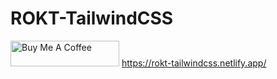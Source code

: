 # ROKT-TailwindCSS
<a href="https://www.buymeacoffee.com/mohabbatrj" target="_blank"><img src="https://cdn.buymeacoffee.com/buttons/default-orange.png" alt="Buy Me A Coffee" height="41" width="174"></a>
https://rokt-tailwindcss.netlify.app/

